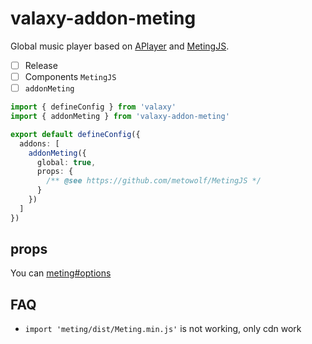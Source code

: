 # valaxy-addon-meting

Global music player based on [APlayer](https://github.com/DIYgod/APlayer) and [MetingJS](https://github.com/metowolf/MetingJS).

- [ ] Release
- [ ] Components `MetingJS`
- [ ] `addonMeting`

```ts
import { defineConfig } from 'valaxy'
import { addonMeting } from 'valaxy-addon-meting'

export default defineConfig({
  addons: [
    addonMeting({
      global: true,
      props: {
        /** @see https://github.com/metowolf/MetingJS */
      }
    })
  ]
})
```

## props

You can [meting#options](https://github.com/metowolf/MetingJS#option)

## FAQ

- `import 'meting/dist/Meting.min.js'` is not working, only cdn work
